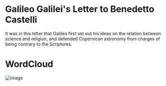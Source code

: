 # Galileo Galilei's Letter to Benedetto Castelli 
It was in this letter that Galileo first set out his ideas on the relation between science and religion, and defended Copernican astronomy from charges of being contrary to the Scriptures.

# WordCloud
![image](https://github.com/8reenlight/GalileoLetter/assets/133031694/a65bf013-3e85-4b18-a956-c7159b6c407f)

